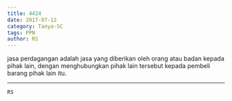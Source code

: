 ```yaml
---
title: 4424
date: 2017-07-12
category: Tanya-SC
tags: PPN
author: RS
---
```


jasa perdagangan adalah jasa yang diberikan oleh orang atau badan kepada pihak lain, dengan menghubungkan pihak lain tersebut kepada pembeli barang pihak lain itu.

---



`RS`
